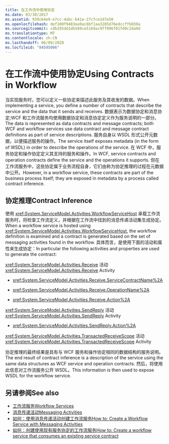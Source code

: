 ```yaml
---
title: 在工作流中使用协定
ms.date: 03/30/2017
ms.assetid: 939c64e9-e7cc-4abc-b41e-27cfce1d7e50
ms.openlocfilehash: def100f9483ea9ac8bf1aa3285d76edccffb030a
ms.sourcegitcommit: cdb295dd1db589ce5169ac9ff096f01fd0c2da9d
ms.translationtype: MT
ms.contentlocale: zh-CN
ms.lasthandoff: 06/09/2020
ms.locfileid: "84595006"
---
```

# <a name="using-contracts-in-workflow"></a><span data-ttu-id="d61c4-102">在工作流中使用协定</span><span class="sxs-lookup"><span data-stu-id="d61c4-102">Using Contracts in Workflow</span></span>
<span data-ttu-id="d61c4-103">当实现服务时，您可以定义一些协定来描述此服务及其收发的数据。</span><span class="sxs-lookup"><span data-stu-id="d61c4-103">When implementing a service, you define a number of contracts that describe the service and the data that it sends and receives.</span></span> <span data-ttu-id="d61c4-104">数据表示为数据协定和消息协定;WCF 和工作流服务均使用数据协定和消息协定定义作为服务说明的一部分。</span><span class="sxs-lookup"><span data-stu-id="d61c4-104">The data is represented as data contracts and message contracts; both WCF and workflow services use data contract and message contract definitions as part of service descriptions.</span></span> <span data-ttu-id="d61c4-105">服务自身以 WSDL 形式公开元数据，以便描述服务的操作。</span><span class="sxs-lookup"><span data-stu-id="d61c4-105">The service itself exposes metadata (in the form of WSDL) in order to describe the operations of the service.</span></span> <span data-ttu-id="d61c4-106">在 WCF 中，服务协定和操作协定定义其支持的服务和操作。</span><span class="sxs-lookup"><span data-stu-id="d61c4-106">In WCF, service contracts and operation contracts define the service and the operations it supports.</span></span> <span data-ttu-id="d61c4-107">但在工作流服务中，这些协定属于业务流程自身，它们由称为协定推理的过程在元数据中公开。</span><span class="sxs-lookup"><span data-stu-id="d61c4-107">However, in a workflow service, these contracts are part of the business process itself; they are exposed in metadata by a process called contract inference.</span></span>  
  
## <a name="contract-inference"></a><span data-ttu-id="d61c4-108">协定推理</span><span class="sxs-lookup"><span data-stu-id="d61c4-108">Contract Inference</span></span>  
 <span data-ttu-id="d61c4-109">使用 <xref:System.ServiceModel.Activities.WorkflowServiceHost> 承载工作流服务时，将检查工作流定义，并根据在工作流中找到的消息传递活动集生成协定。</span><span class="sxs-lookup"><span data-stu-id="d61c4-109">When a workflow service is hosted using <xref:System.ServiceModel.Activities.WorkflowServiceHost>, the workflow definition is examined and a contract is generated based on the set of messaging activities found in the workflow.</span></span> <span data-ttu-id="d61c4-110">具体而言，是使用下面的活动和属性来生成协定：</span><span class="sxs-lookup"><span data-stu-id="d61c4-110">In particular the following activities and properties are used to generate the contract:</span></span>  
  
 <span data-ttu-id="d61c4-111"><xref:System.ServiceModel.Activities.Receive> 活动</span><span class="sxs-lookup"><span data-stu-id="d61c4-111"><xref:System.ServiceModel.Activities.Receive> Activity</span></span>  
  
- <xref:System.ServiceModel.Activities.Receive.ServiceContractName%2A>  
  
- <xref:System.ServiceModel.Activities.Receive.OperationName%2A>
  
- <xref:System.ServiceModel.Activities.Receive.Action%2A>

 <span data-ttu-id="d61c4-112"><xref:System.ServiceModel.Activities.SendReply> 活动</span><span class="sxs-lookup"><span data-stu-id="d61c4-112"><xref:System.ServiceModel.Activities.SendReply> Activity</span></span>  
  
- <xref:System.ServiceModel.Activities.SendReply.Action%2A>  
  
 <span data-ttu-id="d61c4-113"><xref:System.ServiceModel.Activities.TransactedReceiveScope> 活动</span><span class="sxs-lookup"><span data-stu-id="d61c4-113"><xref:System.ServiceModel.Activities.TransactedReceiveScope> Activity</span></span>  
  
 <span data-ttu-id="d61c4-114">协定推理的最终结果是具有与 WCF 服务和操作协定相同的数据结构的服务说明。</span><span class="sxs-lookup"><span data-stu-id="d61c4-114">The end result of contract inference is a description of the service using the same data structures as WCF service and operation contracts.</span></span> <span data-ttu-id="d61c4-115">然后，将使用此信息对工作流服务公开 WSDL。</span><span class="sxs-lookup"><span data-stu-id="d61c4-115">This information is then used to expose WSDL for the workflow service.</span></span>  
  
## <a name="see-also"></a><span data-ttu-id="d61c4-116">另请参阅</span><span class="sxs-lookup"><span data-stu-id="d61c4-116">See also</span></span>

- [<span data-ttu-id="d61c4-117">工作流服务</span><span class="sxs-lookup"><span data-stu-id="d61c4-117">Workflow Services</span></span>](workflow-services.md)
- [<span data-ttu-id="d61c4-118">消息传递活动</span><span class="sxs-lookup"><span data-stu-id="d61c4-118">Messaging Activities</span></span>](messaging-activities.md)
- [<span data-ttu-id="d61c4-119">如何：使用消息传递活动创建工作流服务</span><span class="sxs-lookup"><span data-stu-id="d61c4-119">How to: Create a Workflow Service with Messaging Activities</span></span>](how-to-create-a-workflow-service-with-messaging-activities.md)
- [<span data-ttu-id="d61c4-120">如何：创建使用现有服务协定的工作流服务</span><span class="sxs-lookup"><span data-stu-id="d61c4-120">How to: Create a workflow service that consumes an existing service contract</span></span>](../../windows-workflow-foundation/how-to-create-a-workflow-service-that-consumes-an-existing-service-contract.md)

